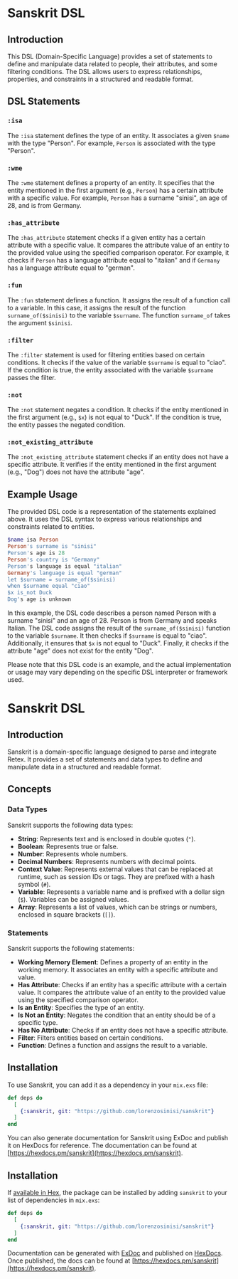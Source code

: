 # Sanskrit DSL

## Introduction
This DSL (Domain-Specific Language) provides a set of statements to define and manipulate data related to people, their attributes, and some filtering conditions. The DSL allows users to express relationships, properties, and constraints in a structured and readable format.

## DSL Statements

### `:isa`
The `:isa` statement defines the type of an entity. It associates a given `$name` with the type "Person". For example, `Person` is associated with the type "Person".

### `:wme`
The `:wme` statement defines a property of an entity. It specifies that the entity mentioned in the first argument (e.g., `Person`) has a certain attribute with a specific value. For example, `Person` has a surname "sinisi", an age of 28, and is from Germany.

### `:has_attribute`
The `:has_attribute` statement checks if a given entity has a certain attribute with a specific value. It compares the attribute value of an entity to the provided value using the specified comparison operator. For example, it checks if `Person` has a language attribute equal to "italian" and if `Germany` has a language attribute equal to "german".

### `:fun`
The `:fun` statement defines a function. It assigns the result of a function call to a variable. In this case, it assigns the result of the function `surname_of($sinisi)` to the variable `$surname`. The function `surname_of` takes the argument `$sinisi`.

### `:filter`
The `:filter` statement is used for filtering entities based on certain conditions. It checks if the value of the variable `$surname` is equal to "ciao". If the condition is true, the entity associated with the variable `$surname` passes the filter.

### `:not`
The `:not` statement negates a condition. It checks if the entity mentioned in the first argument (e.g., `$x`) is not equal to "Duck". If the condition is true, the entity passes the negated condition.

### `:not_existing_attribute`
The `:not_existing_attribute` statement checks if an entity does not have a specific attribute. It verifies if the entity mentioned in the first argument (e.g., "Dog") does not have the attribute "age".

## Example Usage

The provided DSL code is a representation of the statements explained above. It uses the DSL syntax to express various relationships and constraints related to entities.

```ruby
$name isa Person
Person's surname is "sinisi"
Person's age is 28
Person's country is "Germany"
Person's language is equal "italian"
Germany's language is equal "german"
let $surname = surname_of($sinisi)
when $surname equal "ciao"
$x is_not Duck
Dog's age is unknown
```

In this example, the DSL code describes a person named Person with a surname "sinisi" and an age of 28. Person is from Germany and speaks Italian. The DSL code assigns the result of the `surname_of($sinisi)` function to the variable `$surname`. It then checks if `$surname` is equal to "ciao". Additionally, it ensures that `$x` is not equal to "Duck". Finally, it checks if the attribute "age" does not exist for the entity "Dog".

Please note that this DSL code is an example, and the actual implementation or usage may vary depending on the specific DSL interpreter or framework used.

# Sanskrit DSL

## Introduction

Sanskrit is a domain-specific language designed to parse and integrate Retex. It provides a set of statements and data types to define and manipulate data in a structured and readable format.

## Concepts

### Data Types

Sanskrit supports the following data types:

- **String**: Represents text and is enclosed in double quotes (`"`).
- **Boolean**: Represents true or false.
- **Number**: Represents whole numbers.
- **Decimal Numbers**: Represents numbers with decimal points.
- **Context Value**: Represents external values that can be replaced at runtime, such as session IDs or tags. They are prefixed with a hash symbol (`#`).
- **Variable**: Represents a variable name and is prefixed with a dollar sign (`$`). Variables can be assigned values.
- **Array**: Represents a list of values, which can be strings or numbers, enclosed in square brackets (`[]`).

### Statements

Sanskrit supports the following statements:

- **Working Memory Element**: Defines a property of an entity in the working memory. It associates an entity with a specific attribute and value.
- **Has Attribute**: Checks if an entity has a specific attribute with a certain value. It compares the attribute value of an entity to the provided value using the specified comparison operator.
- **Is an Entity**: Specifies the type of an entity.
- **Is Not an Entity**: Negates the condition that an entity should be of a specific type.
- **Has No Attribute**: Checks if an entity does not have a specific attribute.
- **Filter**: Filters entities based on certain conditions.
- **Function**: Defines a function and assigns the result to a variable.

## Installation

To use Sanskrit, you can add it as a dependency in your `mix.exs` file:

```elixir
def deps do
  [
    {:sanskrit, git: "https://github.com/lorenzosinisi/sanskrit"}
  ]
end
```

You can also generate documentation for Sanskrit using ExDoc and publish it on HexDocs for reference. The documentation can be found at [https://hexdocs.pm/sanskrit](https://hexdocs.pm/sanskrit).



## Installation

If [available in Hex](https://hex.pm/docs/publish), the package can be installed
by adding `sanskrit` to your list of dependencies in `mix.exs`:

```elixir
def deps do
  [
    {:sanskrit, git: "https://github.com/lorenzosinisi/sanskrit"}
  ]
end
```

Documentation can be generated with [ExDoc](https://github.com/elixir-lang/ex_doc)
and published on [HexDocs](https://hexdocs.pm). Once published, the docs can
be found at [https://hexdocs.pm/sanskrit](https://hexdocs.pm/sanskrit).

